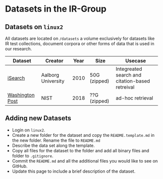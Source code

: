 # Datasets in the IR-Group

## Datasets on `linux2`

All datasets are located on `/datasets` a volume exclusively for datasets like IR test collections, document corpora or other forms of data that is used in our research. 

| Dataset  | Creator | Year | Size | Usecase | 
| ---------| ------- | ---- | ------- | ------------- |
| [iSearch](/iSearch/README.md) | Aalborg University | 2010 | 50G (zipped) | Integreated search and citation-based retreival |
| [Washington Post](/WAPost/README.md) | NIST | 2018 | ??G (zipped) | ad-hoc retrieval |

## Adding new Datasets

- Login on `linux2`.
- Create a new folder for the dataset and copy the `README.template.md` in the new folder. Rename the file to `README.md`
- Describe the data set along the template. 
- Copy all files for the dataset to the folder and add all binary files and folder to `.gitignore`.
- Commit the `README.md` and all the additional files you would like to see on GitHub. 
- Update this page to include a brief description of the dataset. 
